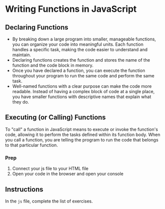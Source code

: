 # Writing Functions in JavaScript

## Declaring Functions
- By breaking down a large program into smaller, manageable functions, you can organize your code into meaningful units. Each function handles a specific task, making the code easier to understand and maintain.
- Declaring functions creates the function and stores the name of the function and the code block in memory.
- Once you have declared a function, you can execute the function throughout your program to run the same code and perform the same task.
- Well-named functions with a clear purpose can make the code more readable. Instead of having a complex block of code at a single place, you have smaller functions with descriptive names that explain what they do.

## Executing (or Calling) Functions
To "call" a function in JavaScript means to execute or invoke the function's code, allowing it to perform the tasks defined within its function body. When you call a function, you are telling the program to run the code that belongs to that particular function.

### Prep
1. Connect your js file to your HTML file
2. Open your code in the browser and open your console

## Instructions
In the `js` file, complete the list of exercises.
